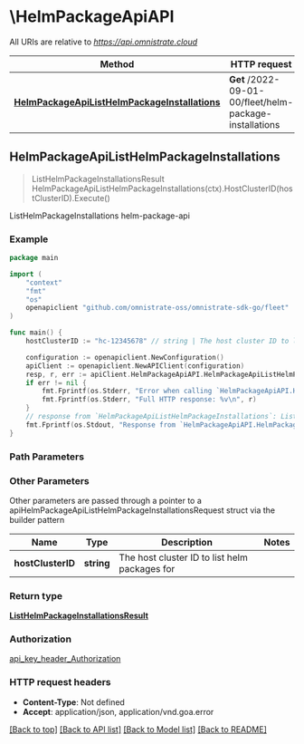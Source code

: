 # \HelmPackageApiAPI

All URIs are relative to *https://api.omnistrate.cloud*

Method | HTTP request | Description
------------- | ------------- | -------------
[**HelmPackageApiListHelmPackageInstallations**](HelmPackageApiAPI.md#HelmPackageApiListHelmPackageInstallations) | **Get** /2022-09-01-00/fleet/helm-package-installations | ListHelmPackageInstallations helm-package-api



## HelmPackageApiListHelmPackageInstallations

> ListHelmPackageInstallationsResult HelmPackageApiListHelmPackageInstallations(ctx).HostClusterID(hostClusterID).Execute()

ListHelmPackageInstallations helm-package-api

### Example

```go
package main

import (
	"context"
	"fmt"
	"os"
	openapiclient "github.com/omnistrate-oss/omnistrate-sdk-go/fleet"
)

func main() {
	hostClusterID := "hc-12345678" // string | The host cluster ID to list helm packages for (optional)

	configuration := openapiclient.NewConfiguration()
	apiClient := openapiclient.NewAPIClient(configuration)
	resp, r, err := apiClient.HelmPackageApiAPI.HelmPackageApiListHelmPackageInstallations(context.Background()).HostClusterID(hostClusterID).Execute()
	if err != nil {
		fmt.Fprintf(os.Stderr, "Error when calling `HelmPackageApiAPI.HelmPackageApiListHelmPackageInstallations``: %v\n", err)
		fmt.Fprintf(os.Stderr, "Full HTTP response: %v\n", r)
	}
	// response from `HelmPackageApiListHelmPackageInstallations`: ListHelmPackageInstallationsResult
	fmt.Fprintf(os.Stdout, "Response from `HelmPackageApiAPI.HelmPackageApiListHelmPackageInstallations`: %v\n", resp)
}
```

### Path Parameters



### Other Parameters

Other parameters are passed through a pointer to a apiHelmPackageApiListHelmPackageInstallationsRequest struct via the builder pattern


Name | Type | Description  | Notes
------------- | ------------- | ------------- | -------------
 **hostClusterID** | **string** | The host cluster ID to list helm packages for | 

### Return type

[**ListHelmPackageInstallationsResult**](ListHelmPackageInstallationsResult.md)

### Authorization

[api_key_header_Authorization](../README.md#api_key_header_Authorization)

### HTTP request headers

- **Content-Type**: Not defined
- **Accept**: application/json, application/vnd.goa.error

[[Back to top]](#) [[Back to API list]](../README.md#documentation-for-api-endpoints)
[[Back to Model list]](../README.md#documentation-for-models)
[[Back to README]](../README.md)

